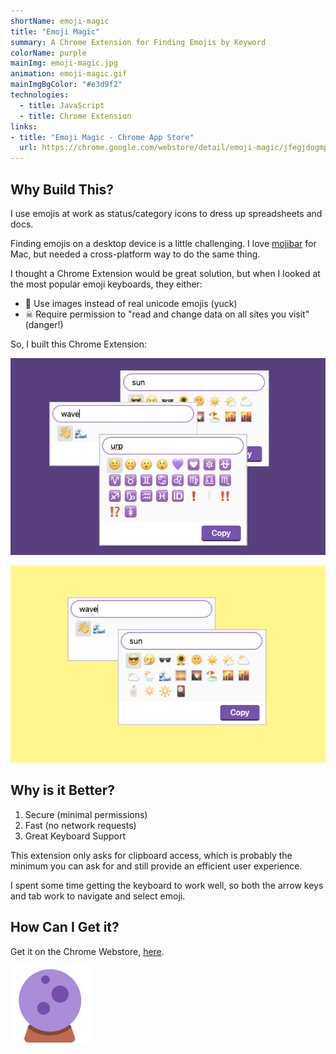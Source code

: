 ```yaml
---
shortName: emoji-magic
title: "Emoji Magic"
summary: A Chrome Extension for Finding Emojis by Keyword
colorName: purple
mainImg: emoji-magic.jpg
animation: emoji-magic.gif
mainImgBgColor: "#e3d9f2"
technologies:
  - title: JavaScript
  - title: Chrome Extension
links:
- title: "Emoji Magic - Chrome App Store"
  url: https://chrome.google.com/webstore/detail/emoji-magic/jfegjdogmpipkpmapflkkjpkhbnfppln
---
```


## Why Build This?

I use emojis at work as status/category icons to dress up spreadsheets and docs.

Finding emojis on a desktop device is a little challenging. I love [mojibar](https://github.com/muan/mojibar) for Mac, but needed a cross-platform way to do the same thing.

I thought a Chrome Extension would be great solution, but when I looked at the most popular emoji keyboards, they either:

* 🤮 Use images instead of real unicode emojis (yuck)
* ☠ Require permission to "read and change data on all sites you visit" (danger!)

So, I built this Chrome Extension:

![screenshot](/img/emoji-magic/purple.png)

![screenshot](/img/emoji-magic/yellow.png)

## Why is it Better?

1. Secure (minimal permissions)
2. Fast (no network requests)
3. Great Keyboard Support

This extension only asks for clipboard access, which is probably the minimum you can ask for and still provide an efficient user experience.

I spent some time getting the keyboard to work well, so both the arrow keys and tab work to navigate and select emoji.

## How Can I Get it?

Get it on the Chrome Webstore, [here](https://chrome.google.com/webstore/detail/emoji-magic/jfegjdogmpipkpmapflkkjpkhbnfppln).

[
  ![icon](/img/emoji-magic/icon.png)
](https://chrome.google.com/webstore/detail/emoji-magic/jfegjdogmpipkpmapflkkjpkhbnfppln)